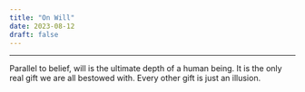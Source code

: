 ```yaml
---
title: "On Will"
date: 2023-08-12
draft: false
---
```


***

Parallel to belief, will is the ultimate depth of a human being. It is the only real gift we are all bestowed with. Every other gift is just an illusion.